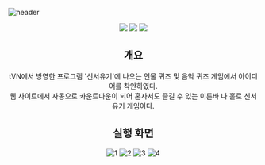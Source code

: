 ![header](https://capsule-render.vercel.app/api?type=wave&color=auto&height=300&section=header&text=Person%20Quiz%20and%20Music%20Quiz&fontSize=50)<br>
<div align = center>
 <img src="https://img.shields.io/badge/HTML5-E34F26?style=flat-square&logo=HTML5&logoColor=white"/>
 <img src="https://img.shields.io/badge/javascript-F7DF1E?style=flat-square&logo=javascript&logoColor=white"/>
  <img src="https://img.shields.io/badge/CSS3-1572B6?style=flat-square&logo=CSS3&logoColor=white"/>
  <h2>개요</h2>
  tVN에서 방영한 프로그램 '신서유기'에 나오는 인물 퀴즈 및 음악 퀴즈 게임에서 아이디어를 착안하였다.<br>
  웹 사이트에서 자동으로 카운트다운이 되어 혼자서도 즐길 수 있는 이른바 나 홀로 신서유기 게임이다.
 <h2>실행 화면</h2
           
![1](https://github.com/msmsmsms23/webprogramming/assets/134278493/b02693bb-0228-4b94-b949-2536b513577d)
![2](https://github.com/msmsmsms23/webprogramming/assets/134278493/7923a72a-4dcc-4803-9c53-c37295343a76)
![3](https://github.com/msmsmsms23/webprogramming/assets/134278493/d00782b1-fc6f-44e3-b3dd-c4bc3c88a173)
![4](https://github.com/msmsmsms23/webprogramming/assets/134278493/79a4abaa-3160-42b1-9b75-006a54370a30)
</div>
